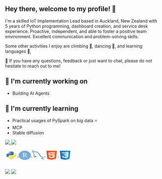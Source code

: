 ## Hey there, welcome to my profile! 👋

I'm a skilled IoT Implementation Lead based in Auckland, New Zealand with 5 years of Python programming, dashboard creation, and service desk experience. Proactive, independent, and able to foster a positive team environment. Excellent communication and problem-solving skills. 

Some other activities I enjoy are climbing 🧗, dancing 🕺, and learning languages 📖,

💬 If you have any questions, feedback or just want to chat, please do not hesitate to reach out to me!

## 🔭 I'm currently working on

- Building AI Agents 

## 🌱 I'm currently learning

- Practical usages of PySpark on big data ⭐
- MCP
- Stable diffusion

<div>
  <a href="https://github.com/nicoscience">
    <img height="150em" src="https://github-readme-stats.vercel.app/api/top-langs/?username=nicoscience&layout=compact&langs_count=7&theme=dracula"/>
    <img height="150em" src="https://github-readme-stats.vercel.app/api?username=nicoscience&show_icons=true&theme=dracula&include_all_commits=true&count_private=true"/>

</div>
<div style="display: inline_block"><br>
  <img align="center" alt="Nico-Python" height="30" width="40" src="https://raw.githubusercontent.com/devicons/devicon/master/icons/python/python-original.svg">
  <img align="center" alt="Nico-R" height="30" width="40" src="https://raw.githubusercontent.com/devicons/devicon/master/icons/rstudio/rstudio-original.svg">
 <!-- <img align="center" alt="Nico-MongoDB" height="30" width="40" src="https://raw.githubusercontent.com/devicons/devicon/master/icons/mongodb/mongodb-original.svg"> -->
  <img align="center" alt="Nico-SQL" height="30" width="40" src="https://raw.githubusercontent.com/devicons/devicon/master/icons/mysql/mysql-original.svg">
  <img align="center" alt="Nico-HTML" height="30" width="40" src="https://raw.githubusercontent.com/devicons/devicon/master/icons/html5/html5-original.svg">
  <img align="center" alt="Nico-CSS" height="30" width="40" src="https://raw.githubusercontent.com/devicons/devicon/master/icons/css3/css3-original.svg">
</div>
  
  ##
 
<div> 
  <a href="https://www.linkedin.com/in/nicolas-lopez-guerra" target="_blank"><img src="https://img.shields.io/badge/-LinkedIn-%230077B5?style=for-the-badge&logo=linkedin&logoColor=white" target="_blank"></a> 
  <a href="https://instagram.com/nicoscience_" target="_blank"><img src="https://img.shields.io/badge/-Instagram-%23E4405F?style=for-the-badge&logo=instagram&logoColor=white" target="_blank"></a>

</div>

